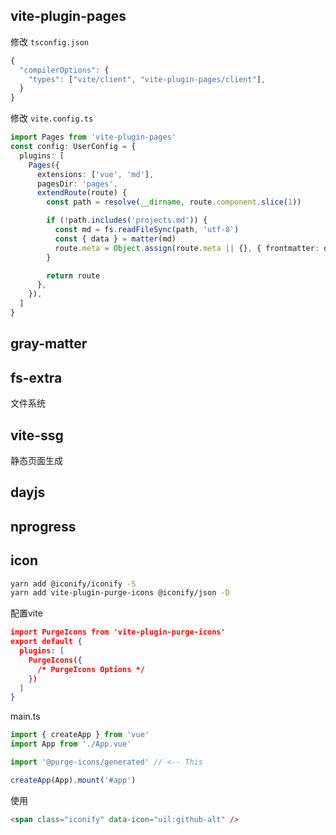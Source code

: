 ## vite-plugin-pages

修改 `tsconfig.json`

```ts
{
  "compilerOptions": {
    "types": ["vite/client", "vite-plugin-pages/client"],
  }
}
```

修改 `vite.config.ts`

```ts
import Pages from 'vite-plugin-pages'
const config: UserConfig = {
  plugins: [
    Pages({
      extensions: ['vue', 'md'],
      pagesDir: 'pages',
      extendRoute(route) {
        const path = resolve(__dirname, route.component.slice(1))

        if (!path.includes('projects.md')) {
          const md = fs.readFileSync(path, 'utf-8')
          const { data } = matter(md)
          route.meta = Object.assign(route.meta || {}, { frontmatter: data })
        }

        return route
      },
    }),
  ]
}
```



## gray-matter



## fs-extra

文件系统



## vite-ssg

静态页面生成



## dayjs



## nprogress





## icon

```bash
yarn add @iconify/iconify -S
yarn add vite-plugin-purge-icons @iconify/json -D
```

配置vite

```json
import PurgeIcons from 'vite-plugin-purge-icons'
export default {
  plugins: [
    PurgeIcons({
      /* PurgeIcons Options */
    })
  ]
}
```

main.ts

```ts
import { createApp } from 'vue'
import App from './App.vue'

import '@purge-icons/generated' // <-- This

createApp(App).mount('#app')
```

使用

```html
<span class="iconify" data-icon="uil:github-alt" />
```



